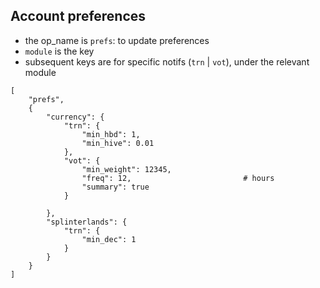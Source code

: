 
## Account preferences

- the op_name is `prefs`: to update preferences
- `module` is the key
- subsequent keys are for specific notifs (`trn` | `vot`), under the relevant module

```
[
    "prefs",
    {
        "currency": {
            "trn": {
                "min_hbd": 1,
                "min_hive": 0.01
            },
            "vot": {
                "min_weight": 12345,
                "freq": 12,                         # hours
                "summary": true
            }

        },
        "splinterlands": {
            "trn": {
                "min_dec": 1
            }
        }
    }
]
```